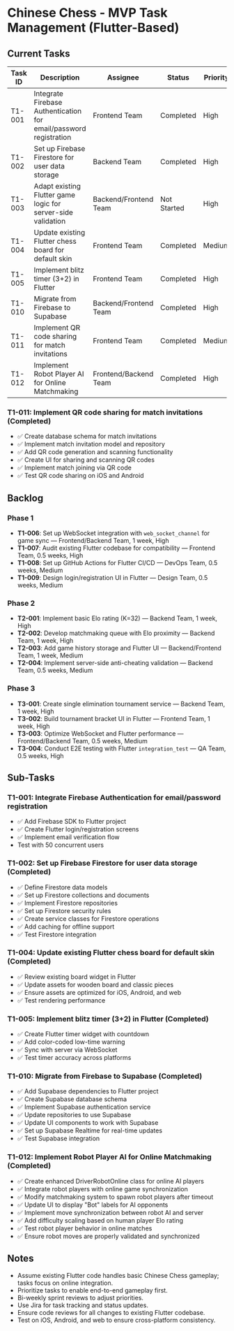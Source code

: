 # Chinese Chess - MVP Task Management (Flutter-Based)

## Current Tasks
| Task ID | Description | Assignee | Status | Priority | Estimated Time | Phase |
|---------|-------------|----------|--------|----------|----------------|-------|
| T1-001  | Integrate Firebase Authentication for email/password registration | Frontend Team | Completed | High | 1 week | Phase 1 |
| T1-002  | Set up Firebase Firestore for user data storage | Backend Team | Completed | High | 0.5 weeks | Phase 1 |
| T1-003  | Adapt existing Flutter game logic for server-side validation | Backend/Frontend Team | Not Started | High | 1 week | Phase 1 |
| T1-004  | Update existing Flutter chess board for default skin | Frontend Team | Completed | Medium | 0.5 weeks | Phase 1 |
| T1-005  | Implement blitz timer (3+2) in Flutter | Frontend Team | Completed | High | 1 week | Phase 1 |
| T1-010  | Migrate from Firebase to Supabase | Backend/Frontend Team | Completed | High | 1 week | Phase 1 |
| T1-011  | Implement QR code sharing for match invitations | Frontend Team | Completed | Medium | 0.5 weeks | Phase 1 |
| T1-012  | Implement Robot Player AI for Online Matchmaking | Frontend/Backend Team | Completed | High | 1 week | Phase 1 |

### T1-011: Implement QR code sharing for match invitations (Completed)
- ✅ Create database schema for match invitations
- ✅ Implement match invitation model and repository
- ✅ Add QR code generation and scanning functionality
- ✅ Create UI for sharing and scanning QR codes
- ✅ Implement match joining via QR code
- ✅ Test QR code sharing on iOS and Android

## Backlog
### Phase 1
- **T1-006**: Set up WebSocket integration with `web_socket_channel` for game sync — Frontend/Backend Team, 1 week, High
- **T1-007**: Audit existing Flutter codebase for compatibility — Frontend Team, 0.5 weeks, High
- **T1-008**: Set up GitHub Actions for Flutter CI/CD — DevOps Team, 0.5 weeks, Medium
- **T1-009**: Design login/registration UI in Flutter — Design Team, 0.5 weeks, Medium

### Phase 2
- **T2-001**: Implement basic Elo rating (K=32) — Backend Team, 1 week, High
- **T2-002**: Develop matchmaking queue with Elo proximity — Backend Team, 1 week, High
- **T2-003**: Add game history storage and Flutter UI — Backend/Frontend Team, 1 week, Medium
- **T2-004**: Implement server-side anti-cheating validation — Backend Team, 0.5 weeks, Medium

### Phase 3
- **T3-001**: Create single elimination tournament service — Backend Team, 1 week, High
- **T3-002**: Build tournament bracket UI in Flutter — Frontend Team, 1 week, High
- **T3-003**: Optimize WebSocket and Flutter performance — Frontend/Backend Team, 0.5 weeks, Medium
- **T3-004**: Conduct E2E testing with Flutter `integration_test` — QA Team, 0.5 weeks, High

## Sub-Tasks
### T1-001: Integrate Firebase Authentication for email/password registration
- ✅ Add Firebase SDK to Flutter project
- ✅ Create Flutter login/registration screens
- ✅ Implement email verification flow
- Test with 50 concurrent users

### T1-002: Set up Firebase Firestore for user data storage (Completed)
- ✅ Define Firestore data models
- ✅ Set up Firestore collections and documents
- ✅ Implement Firestore repositories
- ✅ Set up Firestore security rules
- ✅ Create service classes for Firestore operations
- ✅ Add caching for offline support
- ✅ Test Firestore integration

### T1-004: Update existing Flutter chess board for default skin (Completed)
- ✅ Review existing board widget in Flutter
- ✅ Update assets for wooden board and classic pieces
- ✅ Ensure assets are optimized for iOS, Android, and web
- ✅ Test rendering performance

### T1-005: Implement blitz timer (3+2) in Flutter (Completed)
- ✅ Create Flutter timer widget with countdown
- ✅ Add color-coded low-time warning
- ✅ Sync with server via WebSocket
- ✅ Test timer accuracy across platforms

### T1-010: Migrate from Firebase to Supabase (Completed)
- ✅ Add Supabase dependencies to Flutter project
- ✅ Create Supabase database schema
- ✅ Implement Supabase authentication service
- ✅ Update repositories to use Supabase
- ✅ Update UI components to work with Supabase
- ✅ Set up Supabase Realtime for real-time updates
- ✅ Test Supabase integration

### T1-012: Implement Robot Player AI for Online Matchmaking (Completed)
- ✅ Create enhanced DriverRobotOnline class for online AI players
- ✅ Integrate robot players with online game synchronization
- ✅ Modify matchmaking system to spawn robot players after timeout
- ✅ Update UI to display "Bot" labels for AI opponents
- ✅ Implement move synchronization between robot AI and server
- ✅ Add difficulty scaling based on human player Elo rating
- ✅ Test robot player behavior in online matches
- ✅ Ensure robot moves are properly validated and synchronized

## Notes
- Assume existing Flutter code handles basic Chinese Chess gameplay; tasks focus on online integration.
- Prioritize tasks to enable end-to-end gameplay first.
- Bi-weekly sprint reviews to adjust priorities.
- Use Jira for task tracking and status updates.
- Ensure code reviews for all changes to existing Flutter codebase.
- Test on iOS, Android, and web to ensure cross-platform consistency.